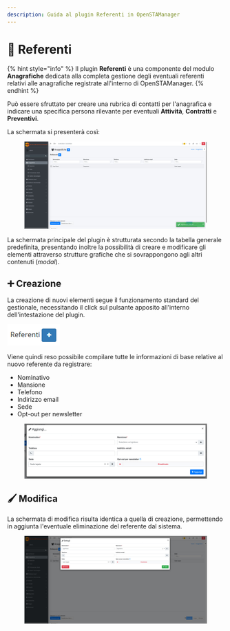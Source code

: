 ```yaml
---
description: Guida al plugin Referenti in OpenSTAManager
---
```


# 🧑 Referenti

{% hint style="info" %}
Il plugin **Referenti** è una componente del modulo **Anagrafiche** dedicata alla completa gestione degli eventuali referenti relativi alle anagrafiche registrate all'interno di OpenSTAManager.
{% endhint %}

Può essere sfruttato per creare una rubrica di contatti per l'anagrafica e indicare una specifica persona rilevante per eventuali **Attività**, **Contratti** e **Preventivi**.

La schermata si presenterà così:

<figure><img src="../../../../.gitbook/assets/immagine (6).png" alt=""><figcaption></figcaption></figure>

La schermata principale del plugin è strutturata secondo la tabella generale predefinita, presentando inoltre la possibilità di creare e modificare gli elementi attraverso strutture grafiche che si sovrappongono agli altri contenuti (_modal_).

## ➕ Creazione

La creazione di nuovi elementi segue il funzionamento standard del gestionale, necessitando il click sul pulsante apposito all'interno dell'intestazione del plugin.

![Aggiungere un referente](../../../../.gitbook/assets/AggiungereReferenti.PNG)

Viene quindi reso possibile compilare tutte le informazioni di base relative al nuovo referente da registrare:

* Nominativo
* Mansione
* Telefono
* Indirizzo email
* Sede
* Opt-out per newsletter

<figure><img src="../../../../.gitbook/assets/immagine (7).png" alt=""><figcaption></figcaption></figure>

## 🖌️ Modifica

La schermata di modifica risulta identica a quella di creazione, permettendo in aggiunta l'eventuale eliminazione del referente dal sistema.

<figure><img src="../../../../.gitbook/assets/immagine (8).png" alt=""><figcaption></figcaption></figure>
